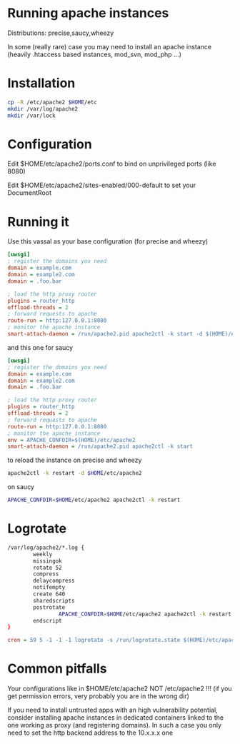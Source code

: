 Running apache instances
========================

Distributions: precise,saucy,wheezy

In some (really rare) case you may need to install an apache instance (heavily .htaccess based instances, mod_svn, mod_php ...)

Installation
============

```sh
cp -R /etc/apache2 $HOME/etc
mkdir /var/log/apache2
mkdir /var/lock
```

Configuration
=============

Edit $HOME/etc/apache2/ports.conf to bind on unprivileged ports (like 8080)

Edit $HOME/etc/apache2/sites-enabled/000-default to set your DocumentRoot

Running it
==========

Use this vassal as your base configuration (for precise and wheezy)

```ini
[uwsgi]
; register the domains you need
domain = example.com
domain = example2.com
domain = .foo.bar

; load the http proxy router
plugins = router_http
offload-threads = 2
; forward requests to apache
route-run = http:127.0.0.1:8080
; monitor the apache instance
smart-attach-daemon = /run/apache2.pid apache2ctl -k start -d $(HOME)/etc/apache2
```

and this one for saucy

```ini
[uwsgi]
; register the domains you need
domain = example.com
domain = example2.com
domain = .foo.bar

; load the http proxy router
plugins = router_http
offload-threads = 2
; forward requests to apache
route-run = http:127.0.0.1:8080
; monitor the apache instance
env = APACHE_CONFDIR=$(HOME)/etc/apache2
smart-attach-daemon = /run/apache2.pid apache2ctl -k start
```

to reload the instance on precise and wheezy

```sh
apache2ctl -k restart -d $HOME/etc/apache2
```

on saucy

```sh
APACHE_CONFDIR=$HOME/etc/apache2 apache2ctl -k restart
```

Logrotate
=========

```sh
/var/log/apache2/*.log {
        weekly
        missingok
        rotate 52
        compress
        delaycompress
        notifempty
        create 640
        sharedscripts
        postrotate
                APACHE_CONFDIR=$HOME/etc/apache2 apache2ctl -k restart
        endscript
}
```

```ini
cron = 59 5 -1 -1 -1 logrotate -s /run/logrotate.state $(HOME)/etc/apache2.logrotate.conf
```

Common pitfalls
===============

Your configurations like in $HOME/etc/apache2 NOT /etc/apache2 !!! (if you get permission errors, very probably you are in the wrong dir)

If you need to install untrusted apps with an high vulnerability potential, consider installing apache instances in dedicated containers linked to the one working as proxy (and registering domains). In such a case you only need to set the http backend address to the 10.x.x.x one
